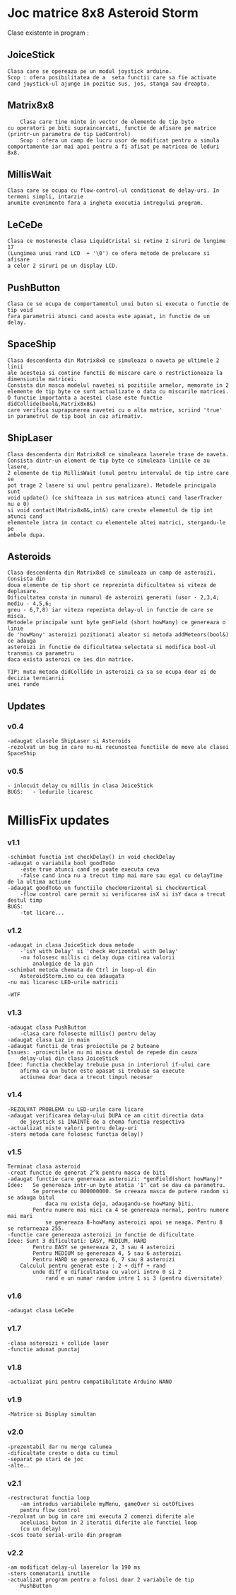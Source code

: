 # Joc matrice 8x8 Asteroid Storm

 Clase existente in program : 

## JoiceStick
	Clasa care se opereaza pe un modul joystick arduino. 
	Scop : ofera posibilitatea de a  seta functii care sa fie activate 
	cand joystick-ul ajunge in pozitie sus, jos, stanga sau dreapta. 


## Matrix8x8 

		Clasa care tine minte in vector de elemente de tip byte 
	cu operatori pe biti supraincarcati, functie de afisare pe matrice 
	(printr-un parametru de tip LedControl)
		Scop : ofera un camp de lucru usor de modificat pentru a simula
	comportamente iar mai apoi pentru a fi afisat pe matricea de leduri 8x8.

## MillisWait
	Clasa care se ocupa cu flow-control-ul conditionat de delay-uri. In termeni simpli, intarzie 
	anumite evenimente fara a ingheta executia intregului program.
	
	
## LeCeDe
	Clasa ce mosteneste clasa LiquidCristal si retine 2 siruri de lungime 17 
	(Lungimea unui rand LCD  + '\0') ce ofera metode de prelucare si afisare 
	a celor 2 siruri pe un display LCD.
	
## PushButton 
	Clasa ce se ocupa de comportamentul unui buton si executa o functie de tip void 
	fara parametrii atunci cand acesta este apasat, in functie de un delay.
	
## SpaceShip 
	Clasa descendenta din Matrix8x8 ce simuleaza o naveta pe ultimele 2 linii
	ale acesteia si contine functii de miscare care o restrictioneaza la 
	dimensiunile matricei.
	Consista din masca modelul navetei si pozitiile armelor, memorate in 2 
	elemente de tip byte ce sunt actualizate o data cu miscarile matricei. 
	O functie importanta a acestei clase este functie didCollide(bool&,Matrix8x8&)
	care verifica suprapunerea navetei cu o alta matrice, scriind 'true'
	in parametrul de tip bool in caz afirmativ.
	
## ShipLaser
	Clasa descendenta din Matrix8x8 ce simuleaza laserele trase de naveta.
	Consista dintr-un element de tip byte ce simuleaza liniile ce au lasere,
	2 elemente de tip MillisWait (unul pentru intervalul de tip intre care se 
	pot trage 2 lasere si unul pentru penalizare). Metodele principala sunt 
	void update() (ce shifteaza in sus matricea atunci cand laserTracker nu e 0)
	si void contact(Matrix8x8&,int&) care creste elementul de tip int atunci cand 
	elementele intra in contact cu elementele altei matrici, stergandu-le pe 
	ambele dupa.

## Asteroids
	Clasa descendenta din Matrix8x8 ce simuleaza un camp de asteroizi. Consista din 
	doua elemente de tip short ce reprezinta dificultatea si viteza de deplasare.
	Dificultatea consta in numarul de asteroizi generati (usor - 2,3,4; mediu - 4,5,6;
	greu - 6,7,8) iar viteza repezinta delay-ul in functie de care se misca.
	Metodele principale sunt byte genField (short howMany) ce genereaza o linie 
	de 'howMany' asteroizi pozitionati aleator si metoda addMeteors(bool&) ce adauga
	asteroizi in functie de dificultatea selectata si modifica bool-ul transmis ca parametru
	daca exista asterozi ce ies din matrice.
	
	TIP: muta metoda didCollide in asteroizi ca sa se ocupa doar ei de decizia termianrii
	unei runde
	
## Updates

### v0.4
	-adaugat clasele ShipLaser si Asteroids
	-rezolvat un bug in care nu-mi recunostea functiile de move ale clasei SpaceShip

### v0.5
	- inlocuit delay cu millis in clasa JoiceStick
	BUGS:	- ledurile licaresc
	

# MillisFix updates
### v1.1	
	-schimbat functia int checkDelay() in void checkDelay 
	-adaugat o variabila bool goodToGo
		-este true atunci cand se poate executa ceva
		-false cand inca nu a trecut timp mai mare sau egal cu delayTime de la ultima actiune
	-adaugat goodToGo un functiile checkHorizontal si checkVertical
		-flow control care permit si verificarea isX si isY daca a trecut destul timp
	BUGS:
		-tot licare...

### v1.2
	-adaugat in clasa JoiceStick doua metode
		-'isY with Delay' si 'check Horizontal with Delay'
		-nu folosesc millis ci delay dupa citirea valorii 
			analogice de la pin
	-schimbat metoda chemata de Ctrl in loop-ul din 
		AsteroidStorm.ino cu cea adaugata
	-nu mai licaresc LED-urile matricii

	-WTF
	
### v1.3
	-adaugat clasa PushButton
		-clasa care foloseste millis() pentru delay
	-adaugat clasa Laz in main
	-adaugat functii de tras proiectile pe 2 butoane
	Issues: -proiectilele nu mi misca destul de repede din cauza 
		delay-ului din clasa JoiceStick
	Idee: functia checkDelay trebuie pusa in interiorul if-ului care
		afirma ca un buton este apasat si trebuie sa execute 
		actiunea doar daca a trecut timpul necesar
### v1.4 
	-REZOLVAT PROBLEMA cu LED-urile care licare
	-adaugat verificarea delay-ului DUPA ce am citit directia data 
		de joystick si INAINTE de a chema functia respectiva
	-actualizat niste valori pentru delay-uri
	-sters metoda care folosesc functia delay()

### v1.5
	Terminat clasa asteroid
	-creat functie de generat 2^k pentru masca de biti
	-adaugat functie care genereaza asteroizi: *genField(short howMany)*
	Idee: 	Se genereaza intr-un byte atatia '1' cat se dau ca parametru.
			Se porneste cu B00000000. Se creeaza masca de putere random si se adauga bitul
				daca nu exista deja, adaugandu-se howMany biti.
			Pentru numere mai mici ca 4 se genereaza normal, pentru numere mai mari 
				se genereaza 8-howMany asteroizi apoi se neaga. Pentru 8 se returneaza 255.
	-functie care genereaza asteroizi in functie de dificultate 
	Idee: Sunt 3 dificultati: EASY, MEDIUM, HARD
			Pentru EASY se genereaza 2, 3 sau 4 asteroizi
			Pentru MEDIUM se genereaza 4, 5 sau 6 asteroizi
			Pentru HARD se genereaza 6, 7 sau 8 asteroizi
		Calculul pentru generat este : 2 + diff + rand
			unde diff e dificultatea cu valori intre 0 si 2
				rand e un numar random intre 1 si 3 (pentru diversitate)
### v1.6
	-adaugat clasa LeCeDe

### v1.7
	-clasa asteroizi + collide laser
	-functie adunat punctaj
	
### v1.8
	-actualizat pini pentru compatibilitate Arduino NANO
	
### v1.9
	-Matrice si Display simultan

### v2.0
	-prezentabil dar nu merge calumea
	-dificultate creste o data cu timul
	-separat pe stari de joc
	-alte..

### v2.1
	-restructurat functia loop 
		-am introdus variabilele myMenu, gameOver si outOfLives 
		pentru flow control
	-rezolvat un bug in care imi executa 2 comenzi diferite ale
		aceluiasi buton in 2 iteratii diferite ale functiei loop 
		(cu un delay)
	-scos toate serial-urile din program

### v2.2
	-am modificat delay-ul laserelor la 190 ms
	-sters comenatarii inutile
	-actualizat program pentru a folosi doar 2 variabile de tip
		PushButton